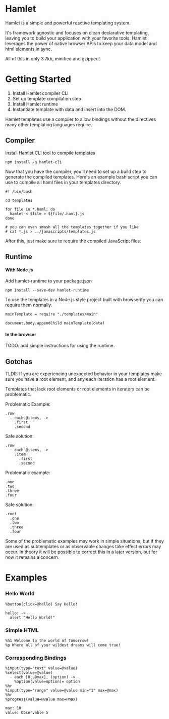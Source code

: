 Hamlet
======

Hamlet is a simple and powerful reactive templating system.

It's framework agnostic and focuses on clean declarative templating, leaving you to build your application with your favorite tools. Hamlet leverages the power of native browser APIs to keep your data model and html elements in sync.

All of this in only 3.7kb, minified and gzipped!

Getting Started
===============

1. Install Hamlet compiler CLI 
2. Set up template compilation step
3. Install Hamlet runtime
4. Instantiate template with data and insert into the DOM. 

Hamlet templates use a compiler to allow bindings without the directives many other templating languages require.

Compiler
--------

Install Hamlet CLI tool to compile templates

    npm install -g hamlet-cli

Now that you have the compiler, you'll need to set up a build step to generate the compiled templates. Here's an example bash script you can use to compile all haml files in your templates directory.

    #! /bin/bash

    cd templates

    for file in *.haml; do
      hamlet < $file > ${file/.haml}.js
    done
    
    # you can even smash all the templates together if you like
    # cat *.js > ../javascripts/templates.js

After this, just make sure to require the compiled JavaScript files.

Runtime
-------

#### With Node.js

Add hamlet-runtime to your package.json

    npm install --save-dev hamlet-runtime

To use the templates in a Node.js style project built with browserify you can require them normally.

    mainTemplate = require "./templates/main"

    document.body.appendChild mainTemplate(data)

#### In the browser

TODO: add simple instructions for using the runtime.

Gotchas
-------

TLDR: If you are experiencing unexpected behavior in your templates make sure you have a root element,
and any each iteration has a root element.

Templates that lack root elements or root elements in iterators can be problematic.

Problematic Example:

```haml
.row
  - each @items, ->
    .first
    .second
```

Safe solution:

```haml
.row
  - each @items, ->
    .item
      .first
      .second
```

Problematic example:

```haml
.one
.two
.three
.four
```

Safe solution:

```haml
.root
  .one
  .two
  .three
  .four
```

Some of the problematic examples may work in simple situations, but if they are used as subtemplates or as observable changes take effect errors may occur. In theory it will be possible to correct this in a later version, but for now it remains a concern.

Examples
========

### Hello World

```haml
%button(click=@hello) Say Hello!
```

```coffee-script
hello: ->
  alert "Hello World!"
```

### Simple HTML

```haml
%h1 Welcome to the world of Tomorrow!
%p Where all of your wildest dreams will come true!
```

### Corresponding Bindings

```haml
%input(type="text" value=@value)
%select(value=@value)
  - each [0..@max], (option) ->
    %option(value=option)= option
%hr
%input(type="range" value=@value min="1" max=@max)
%hr
%progress(value=@value max=@max)
```

```coffee-script
max: 10
value: Observable 5
```
